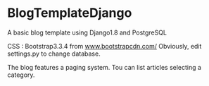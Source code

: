 # BlogTemplateDjango
A basic blog template using Django1.8 and PostgreSQL

CSS : Bootstrap3.3.4 from www.bootstrapcdn.com/
Obviously, edit settings.py to change database.

The blog features a paging system. Tou can list articles selecting a category.

